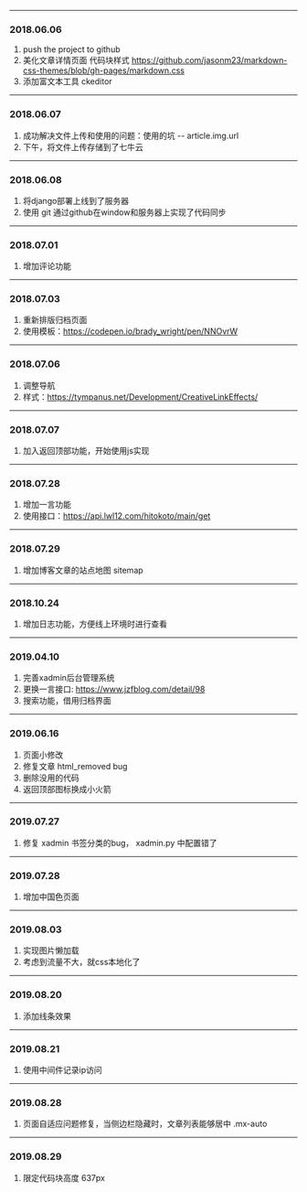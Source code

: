 
------
### 2018.06.06
1. push the project to github
2. 美化文章详情页面 代码块样式 https://github.com/jasonm23/markdown-css-themes/blob/gh-pages/markdown.css
3. 添加富文本工具 ckeditor



-------
### 2018.06.07
1. 成功解决文件上传和使用的问题：使用的坑 -- article.img.url
2. 下午，将文件上传存储到了七牛云

----
### 2018.06.08
1. 将django部署上线到了服务器
2. 使用 git 通过github在window和服务器上实现了代码同步

-----
### 2018.07.01
1. 增加评论功能

----
### 2018.07.03
1. 重新排版归档页面
2. 使用模板：https://codepen.io/brady_wright/pen/NNOvrW 

----
### 2018.07.06
1. 调整导航
2. 样式：https://tympanus.net/Development/CreativeLinkEffects/

---
### 2018.07.07
1. 加入返回顶部功能，开始使用js实现

---
### 2018.07.28
1. 增加一言功能
2. 使用接口：https://api.lwl12.com/hitokoto/main/get

---

### 2018.07.29
1. 增加博客文章的站点地图 sitemap

---

### 2018.10.24
1. 增加日志功能，方便线上环境时进行查看

---

### 2019.04.10
1. 完善xadmin后台管理系统
2. 更换一言接口: https://www.jzfblog.com/detail/98
3. 搜索功能，借用归档界面

---
### 2019.06.16
1. 页面小修改
2. 修复文章 html_removed bug
3. 删除没用的代码
4. 返回顶部图标换成小火箭

---
### 2019.07.27
1. 修复 xadmin 书签分类的bug， xadmin.py 中配置错了

---
### 2019.07.28
1. 增加中国色页面

---
### 2019.08.03
1. 实现图片懒加载
2. 考虑到流量不大，就css本地化了

---
### 2019.08.20
1. 添加线条效果

---
### 2019.08.21
1. 使用中间件记录ip访问

---
### 2019.08.28
1. 页面自适应问题修复，当侧边栏隐藏时，文章列表能够居中 .mx-auto

---
### 2019.08.29
1. 限定代码块高度 637px
